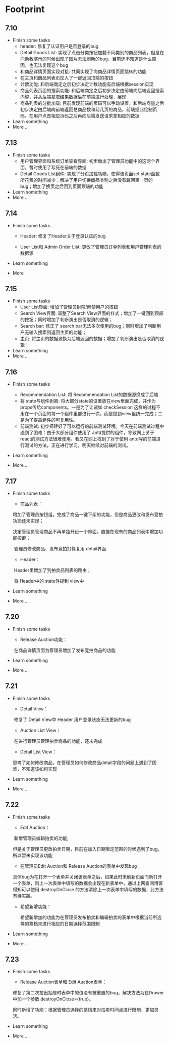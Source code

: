 # Footprint

## 7.10


* Finish some tasks
  - header: 修复了认证用户是否登录的bug
  - Detail Goods List: 实现了点击分类按钮加载不同类别的商品列表，但是在向助教演示的时候出现了图片无法刷新的bug，目前还不知道是什么原因，也无法复现这个bug
  - 和商品详情页面实现对接: 共同实现了向商品详情页面跳转的功能
  - 在主页和商品列表页加入了一键返回顶端的按钮
  - 计数功能: 和后端商定之后初步决定计数功能有后端根据session实现
  - 商品列表页面的搜索功能: 和后端商定之后初步决定由前端向后端返回搜索内容，并从后端拿取结果数据后在前端进行处理、展现
  - 商品列表的分批加载: 目前发现前端的页码可以手动设置，和后端商量之后初步决定由后端向前端返回总商品数和前几页的商品，前端据此绘制页码，在用户点击相应页码之后再向后端发送请求拿相应的数据
* Learn something
* More ...

## 7.13

* Finish some tasks
  - 用户管理界面和系统订单查看界面: 初步做出了管理员功能中的这两个界面，暂时使用了写死在前端的数据
  - Detail Goods List组件: 实现了分页加载功能，使得该页面set state函数所花费的时间减少；解决了用户切换商品类别之后没有跳回第一页的bug；增加了换页之后回到页面顶端的功能
* Learn something
* More ...

## 7.14

* Finish some tasks

  - Header: 修复了Header关于登录认证的bug

  - User List和 Admin Order List: 更改了管理员订单列表和用户管理列表的数据源

* Learn something

* More 


## 7.15

* Finish some tasks
  - User List界面: 增加了管理员封禁/解禁用户的按钮
  - Search View界面: 调整了Search View界面的样式；增加了一键回到顶部的按钮；同时增加了判断演出是否取消的逻辑；
  - Search bar: 修正了 search bar无法多次使用的bug；同时增加了判断用户无输入搜索则返回主页的功能；
  - 主页: 将主页的数据源换为后端返回的数据；增加了判断演出是否取消的逻辑；
* Learn something
* More ...

## 7.16

* Finish some tasks

  -  Recommendation List: 将 Recommendation List的数据源换成了后端
  -  将 state与组件剥离: 将大部分state的设置放在view里面完成，并作为props传给components。一是为了让诸如 checkSession 这样的过程不用在一个页面的每一个组件里都进行一次，而是提到view里统一完成；二是为了提高组件的可复用性。
  - 前端测试: 初步搭建好了可以运行的前端测试环境。今天在前端测试过程中遇到了困难：由于大部分组件使用了 antd提供的组件，导致网上关于react的测试方法很难使用。我又在网上找到了对于使用 antd写的前端进行测试的方法，正在进行学习，明天继续对前端的测试。
* Learn something

* More ...

  

## 7.17

  * Finish some tasks
    - 商品列表：
    
    ​               增加了管理员按钮组，完成了商品一键下架的功能，但是商品更改和发布竞拍功能还未实现；
    
    ​	           决定管理员管理商品不再单独开设一个界面，直接在现有的商品列表中增加功能按键；
    
    ​	           管理员修改商品、发布竞拍打算复用 detail界面
    
    - Header：
    
    ​                Header里增加了到拍卖品列表的路由；
    
    ​            	将 Header中的 state外提到 view中
    
  * Learn something

  * More ...

## 7.20

  * Finish some tasks

    - Release Auction功能：

    ​               在商品详情页面为管理员增加了发布竞拍商品的功能

  * Learn something

  * More ...



## 7.21

  * Finish some tasks

    - Detail View：

    ​               修复了 Detail View中 Header 用户登录状态无法更新的bug

    - Auction List View：

    ​                在进行管理员管理拍卖商品的功能，还未完成

    - Detail List View：

    ​       	     思考了如何修改商品，在管理员如何修改商品detail字段的问题上遇到了困难，不知道该如何实现

  * Learn something

  * More ...

## 7.22

  * Finish some tasks

    - Edit Auction：

    ​               新增管理员编辑拍卖的功能;

    ​	            但是关于管理员更改拍卖日期，目前在加入日期限定范围的时候遇到了bug，所以暂未实现该功能

    - 在管理员Edit Auction和 Release Auction的表单中发现bug：

    ​               具体bug为在打开一个表单并关闭该表单之后，如果此时未刷新页面而新打开一个表单，则上一次表单中填写的数据会出现在新表单中，通过上网查阅博客得知可以使用 destroyOnClose 的方法清除上一次表单中填写的数据，此方法有待实践。

    - 希望新增功能：

      希望新增加的功能为在管理员发布拍卖和编辑拍卖的表单中根据当前所选择的票档来进行相应的日期选择范围限制

  * Learn something

  * More ...

## 7.23

  * Finish some tasks

    - Release Auction表单和 Edit Auction表单：

    ​              	修复了第二次拉出抽屉时表单中的值没有被重置的bug，解决方法为在Drawer中加一个参数             destroyOnClose={true}。

    ​	同时新增了功能：根据管理员选择的票档来对拍卖时间点进行限制，更加灵活。

  * Learn something

  * More ...

